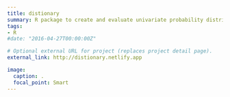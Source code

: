 ```yaml
---
title: distionary
summary: R package to create and evaluate univariate probability distributions.
tags:
- R
#date: "2016-04-27T00:00:00Z"

# Optional external URL for project (replaces project detail page).
external_link: http://distionary.netlify.app

image:
  caption: .
  focal_point: Smart
---
```

